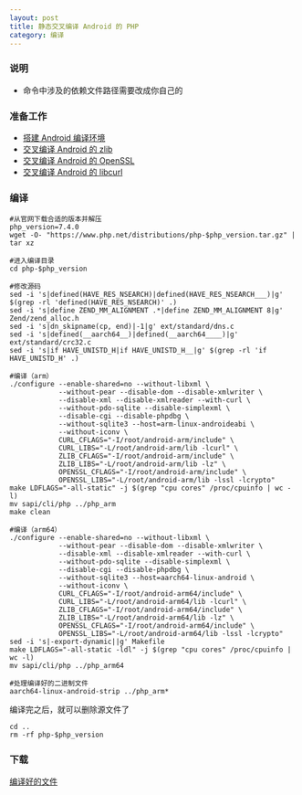 ```yaml
---
layout: post
title: 静态交叉编译 Android 的 PHP
category: 编译
---
```


### 说明
- 命令中涉及的依赖文件路径需要改成你自己的

### 准备工作
- [搭建 Android 编译环境][android-environment]
- [交叉编译 Android 的 zlib][android-zlib]
- [交叉编译 Android 的 OpenSSL][android-openssl]
- [交叉编译 Android 的 libcurl][android-libcurl]

### 编译
```shell
#从官网下载合适的版本并解压
php_version=7.4.0
wget -O- "https://www.php.net/distributions/php-$php_version.tar.gz" | tar xz

#进入编译目录
cd php-$php_version

#修改源码
sed -i 's|defined(HAVE_RES_NSEARCH)|defined(HAVE_RES_NSEARCH___)|g' $(grep -rl 'defined(HAVE_RES_NSEARCH)' .)
sed -i 's|define ZEND_MM_ALIGNMENT .*|define ZEND_MM_ALIGNMENT 8|g' Zend/zend_alloc.h
sed -i 's|dn_skipname(cp, end)|-1|g' ext/standard/dns.c
sed -i 's|defined(__aarch64__)|defined(__aarch64____)|g' ext/standard/crc32.c
sed -i 's|if HAVE_UNISTD_H|if HAVE_UNISTD_H__|g' $(grep -rl 'if HAVE_UNISTD_H' .)

#编译（arm）
./configure --enable-shared=no --without-libxml \
			--without-pear --disable-dom --disable-xmlwriter \
			--disable-xml --disable-xmlreader --with-curl \
			--without-pdo-sqlite --disable-simplexml \
			--disable-cgi --disable-phpdbg \
			--without-sqlite3 --host=arm-linux-androideabi \
			--without-iconv \
			CURL_CFLAGS="-I/root/android-arm/include" \
			CURL_LIBS="-L/root/android-arm/lib -lcurl" \
			ZLIB_CFLAGS="-I/root/android-arm/include" \
			ZLIB_LIBS="-L/root/android-arm/lib -lz" \
			OPENSSL_CFLAGS="-I/root/android-arm/include" \
			OPENSSL_LIBS="-L/root/android-arm/lib -lssl -lcrypto"
make LDFLAGS="-all-static" -j $(grep "cpu cores" /proc/cpuinfo | wc -l)
mv sapi/cli/php ../php_arm
make clean

#编译（arm64）
./configure --enable-shared=no --without-libxml \
			--without-pear --disable-dom --disable-xmlwriter \
			--disable-xml --disable-xmlreader --with-curl \
			--without-pdo-sqlite --disable-simplexml \
			--disable-cgi --disable-phpdbg \
			--without-sqlite3 --host=aarch64-linux-android \
			--without-iconv \
			CURL_CFLAGS="-I/root/android-arm64/include" \
			CURL_LIBS="-L/root/android-arm64/lib -lcurl" \
			ZLIB_CFLAGS="-I/root/android-arm64/include" \
			ZLIB_LIBS="-L/root/android-arm64/lib -lz" \
			OPENSSL_CFLAGS="-I/root/android-arm64/include" \
			OPENSSL_LIBS="-L/root/android-arm64/lib -lssl -lcrypto"
sed -i 's|-export-dynamic||g' Makefile
make LDFLAGS="-all-static -ldl" -j $(grep "cpu cores" /proc/cpuinfo | wc -l)
mv sapi/cli/php ../php_arm64

#处理编译好的二进制文件
aarch64-linux-android-strip ../php_arm*
```

编译完之后，就可以删除源文件了
```shell
cd ..
rm -rf php-$php_version
```

### 下载
[编译好的文件](/assets/android-php.tar.gz)

[android-environment]: /编译/2019/11/22/android-environment.html
[android-zlib]: /编译/2019/12/19/android-zlib.html
[android-openssl]: /编译/2019/11/22/android-openssl.html
[android-libcurl]: /编译/2019/12/16/android-libcurl.html